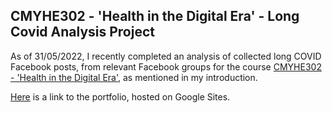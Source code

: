 ## CMYHE302 - 'Health in the Digital Era' - Long Covid Analysis Project

As of 31/05/2022, I recently completed an analysis of collected long COVID Facebook posts, from relevant Facebook groups for the course [CMYHE302 - 'Health in the Digital Era'](https://papers.waikato.ac.nz/papers/2022/CMYHE302), as mentioned in my introduction.

[Here](https://sites.google.com/view/longcovidanalysis) is a link to the portfolio, hosted on Google Sites.
